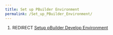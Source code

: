 ```yaml
---
title: Set up PBuilder Environment
permalink: /Set_up_PBuilder_Environment/
---
```


1.  REDIRECT [Setup pBuilder Develop Environment](/Setup_pBuilder_Develop_Environment "wikilink")
